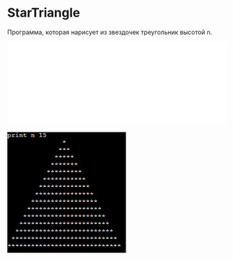 # StarTriangle
Программа, которая нарисует из звездочек треугольник высотой n.
<p align="center">
     <img src="https://github.com/feuille01/StarTriangle/blob/main/download.gif" height="190"/>
</p>

![image](https://github.com/feuille01/StarTriangle/blob/main/2.png)
